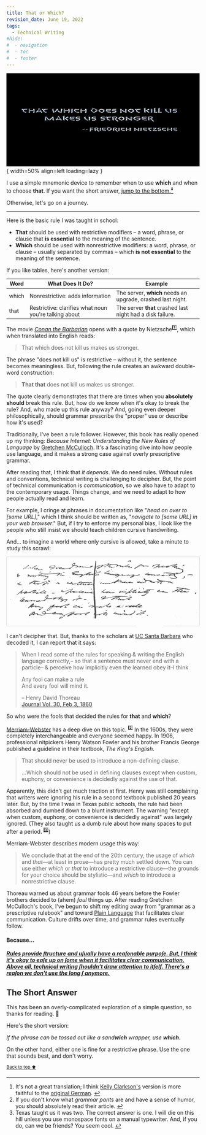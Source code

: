 ```yaml
---
title: That or Which?
revision_date: June 19, 2022
tags:
  - Technical Writing
#hide:
#  - navigation
#  - toc
#  - footer
---
```

![Featured](_media/conan_the_barbarian_screengrab_0001a.webp){ width=50% align=left loading=lazy } 

I use a simple mnemonic device to remember when to use **which** and when to choose **that**. If you want the short answer, [jump to the bottom.<sup id="top">⬇️</sup>](#rule)

Otherwise, let's go on a journey.

---

Here is the basic rule I was taught in school:

* **That** should be used with restrictive modifiers – a word, phrase, or clause that **is essential** to the meaning of the sentence.
* **Which** should be used with nonrestrictive modifiers: a word, phrase, or clause – usually separated by commas – which **is not essential** to the meaning of the sentence.

If you like tables, here's another version:

| **Word** | **What Does It Do?**                                  | **Example**                                                 |
| -------- | ----------------------------------------------------- | ----------------------------------------------------------- |
| which    | Nonrestrictive: adds information                      | The server, **which** needs an upgrade, crashed last night. |
| that     | Restrictive: clarifies what noun you're talking about | The server **that** crashed last night had a disk failure.  |

The movie [*Conan the Barbarian*](https://www.imdb.com/title/tt0082198/) opens with a quote by Nietzsche<sup id="1">[1️⃣](#fn1)</sup>, which when translated into English reads:

> That which does not kill us makes us stronger.

The phrase "does not kill us" is restrictive – without it, the sentence becomes meaningless. But, following the rule creates an awkward double-word construction:

> **That that** does not kill us makes us stronger.

The quote clearly demonstrates that there are times when you **absolutely should** break this rule. But, how do we know when it's okay to break the rule? And, who made up this rule anyway? And, going even deeper philosophically, should grammar prescribe the "proper" use or describe how it's used?

Traditionally, I've been a rule follower. However, this book has really opened up my thinking: *Because Internet: Understanding the New Rules of Language* by [Gretchen McCulloch](https://www.goodreads.com/book/show/36739320-because-internet). It's a fascinating dive into how people use language, and it makes a strong case against overly prescriptive grammar.

After reading that, I think that *it depends*. We do need rules. Without rules and conventions, technical writing is challenging to decipher. But, the point of technical communication is *communication*, so we also have to adapt to the contemporary usage. Things change, and we need to adapt to how people actually read and learn.

For example, I cringe at phrases in documentation like "*head on over to [some URL]*," which I think should be written as, "*navigate to [some URL] in your web browser*." But, if I try to enforce my personal bias, I look like the people who still insist we should teach children cursive handwriting.

And... to imagine a world where only cursive is allowed, take a minute to study this scrawl:

![Henry David Thoreau - Journal - Feb 3rd 1860.png](_media/Henry-David-Thoreau-Journal-Feb-3rd-1860.webp)

I can't decipher that. But, thanks to the scholars at [UC Santa Barbara](https://thoreau.library.ucsb.edu/project_main.html) who decoded it, I can report that it says:

> When I read some of the rules for speaking & writing the English language correctly,– so that a sentence must never end with a particle– & perceive how implicitly even the learned obey it–I think
>
> Any fool can make a rule  
> And every fool will mind it.
>
> – Henry David Thoreau  
> [Journal Vol. 30, Feb 3, 1860](https://thoreau.library.ucsb.edu/writings_journals30.html)

So who were the fools that decided the rules for **that** and **which**?

[Merriam-Webster](https://www.merriam-webster.com/words-at-play/when-to-use-that-and-which) has a deep dive on this topic. <sup id="2">[2️⃣](#fn2)</sup> In the 1600s, they were completely interchangeable and everyone seemed happy. In 1906, professional nitpickers Henry Watson Fowler and his brother Francis George published a guideline in their textbook, *The King's English*.

> That should never be used to introduce a non-defining clause.
>
>…Which should not be used in defining clauses except when custom, euphony, or convenience is decidedly against the use of that.

Apparently, this didn't get much traction at first. Henry was still complaining that writers were ignoring his rule in a second textbook published 20 years later. But, by the time I was in Texas public schools, the rule had been absorbed and dumbed down to a blunt instrument. The warning "except when custom, euphony, or convenience is decidedly against" was largely ignored. (They also taught us a dumb rule about how many spaces to put after a period. <sup id="3">[3️⃣](#fn2)</sup>)

Merriam-Webster describes modern usage this way:

> We conclude that at the end of the 20th century, the usage of *which* and *that*—at least in prose—has pretty much settled down. You can use either *which* or *that* to introduce a restrictive clause—the grounds for your choice should be stylistic—and *which* to introduce a nonrestrictive clause.

Thoreau warned us about grammar fools 46 years before the Fowler brothers decided to (ahem) *foul* things up. After reading Gretchen McCulloch's book, I've begun to shift my editing away from "grammar as a prescriptive rulebook" and toward [Plain Language](https://plainlanguagenetwork.org/) that facilitates clear communication. Culture drifts over time, and grammar rules eventually follow.

#### Because...

**_[Rules provide ſtructure and uſually have a reaſonable purpoſe. But, I think it's okay to eaſe up on ſome when it facilitates clear communication. Above all, technical writing ſhouldn't draw attention to itſelf. There's a reaſon we don't use the long ſ anymore.](https://en.wikipedia.org/wiki/Long_s)_**

<span id="rule"></span>

## The Short Answer

This has been an overly-complicated exploration of a simple question, so thanks for reading. 🙏 

Here's the short version:

<em>If the phrase can be tossed out like a sand**wich** wrapper, use **which**.</em>

On the other hand, either one is fine for a restrictive phrase. Use the one that sounds best, and don't worry. 

<sup>[Back to top ⬆️](#top)</sup>

---

1. <span id="fn1"></span>It's not a great translation; I think [Kelly Clarkson's](https://youtu.be/Xn676-fLq7I) version is more faithful to the [original German](https://www.dictionary.com/e/slang/what-doesnt-kill-you-makes-you-stronger/). [↩](#1)
2. <span id="fn2"></span>If you don't know what *grammar pants* are and have a sense of humor, you should absolutely read their article. [↩](#2)
3. <span id="fn3"></span>Texas taught us it was two. The correct answer is one. I will die on this hill unless you use monospace fonts on a manual typewriter. And, if you do, can we be friends? You seem cool. [↩](#3)
